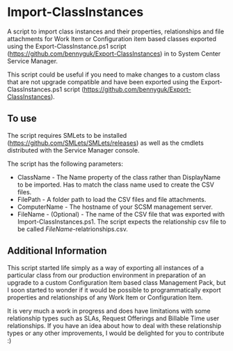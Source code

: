 # Import-ClassInstances
A script to import class instances and their properties, relationships and file attachments for Work Item or Configuration item based classes exported using the Export-ClassInstance.ps1 script (https://github.com/bennyguk/Export-ClassInstances) in to System Center Service Manager.
    
This script could be useful if you need to make changes to a custom class that are not upgrade compatible and have been exported using the Export-ClassInstances.ps1 script (https://github.com/bennyguk/Export-ClassInstances).

## To use
The script requires SMLets to be installed (https://github.com/SMLets/SMLets/releases) as well as the cmdlets distributed with the Service Manager console.

The script has the following parameters:
* ClassName - The Name property of the class rather than DisplayName to be imported. Has to match the class name used to create the CSV files.
* FilePath - A folder path to load the CSV files and file attachments.
* ComputerName - The hostname of your SCSM management server.
* FileName - (Optional) - The name of the CSV file that was exported with Import-ClassInstances.ps1. The script expects the relationship csv file to be called *FileName*-relatrionships.csv.

## Additional Information
This script started life simply as a way of exporting all instances of a particular class from our production environment in preparation of an upgrade to a custom Configuration Item based class Management Pack, but I soon started to wonder if it would be possible to programmatically export properties and relationships of any Work Item or Configuration Item. 

It is very much a work in progress and does have limitations with some relationship types such as SLAs, Request Offerings and Billable Time user relationships. If you have an idea about how to deal with these relationship types or any other improvements, I would be delighted for you to contribute :)
